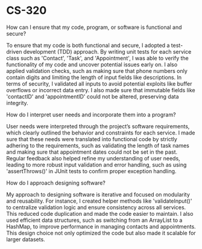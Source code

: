 # CS-320

How can I ensure that my code, program, or software is functional and secure?

To ensure that my code is both functional and secure, I adopted a test-driven development (TDD) approach. By writing unit tests for each service class such as 'Contact', 'Task', and 'Appointment', I was able to verify the functionality of my code and uncover potential issues early on. I also applied validation checks, such as making sure that phone numbers only contain digits and limiting the length of input fields like descriptions. In terms of security, I validated all inputs to avoid potential exploits like buffer overflows or incorrect data entry. I also made sure that immutable fields like 'contactID' and 'appointmentID' could not be altered, preserving data integrity.

How do I interpret user needs and incorporate them into a program?

User needs were interpreted through the project’s software requirements, which clearly outlined the behavior and constraints for each service. I made sure that these needs were translated into functional code by strictly adhering to the requirements, such as validating the length of task names and making sure that appointment dates could not be set in the past. Regular feedback also helped refine my understanding of user needs, leading to more robust input validation and error handling, such as using 'assertThrows()' in JUnit tests to confirm proper exception handling.

How do I approach designing software?

My approach to designing software is iterative and focused on modularity and reusability. For instance, I created helper methods like 'validateInput()' to centralize validation logic and ensure consistency across all services. This reduced code duplication and made the code easier to maintain. I also used efficient data structures, such as switching from an ArrayList to a HashMap, to improve performance in managing contacts and appointments. This design choice not only optimized the code but also made it scalable for larger datasets.
